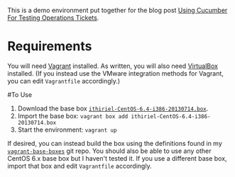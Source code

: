 This is a demo environment put together for the blog post [Using Cucumber For Testing Operations Tickets](http://www.ithiriel.com/content/2013/08/28/using-cucumber-testing-operations-tickets).

# Requirements
You will need [Vagrant](http://www.vagrantup.com) installed.  As written, you will also need [VirtualBox](www.virtualbox.org) installed.  (If you instead use the VMware integration methods for Vagrant, you can edit `Vagrantfile` accordingly.)

#To Use
1. Download the base box [`ithiriel-CentOS-6.4-i386-20130714.box`](http://files.ithiriel.com/vagrant/ithiriel-CentOS-6.4-i386-20130714.box).
2. Import the base box: `vagrant box add ithiriel-CentOS-6.4-i386-20130714.box`
3. Start the environment: `vagrant up`

If desired, you can instead build the box using the definitions found in my [`vagrant-base-boxes`](https://github.com/caess/vagrant-base-boxes) git repo.  You should also be able to use any other CentOS 6.x base box but I haven't tested it.  If you use a different base box, import that box and edit `Vagrantfile` accordingly.